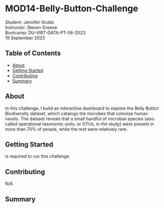 # MOD14-Belly-Button-Challenge
Student:  Jennifer Grubb  
Instructor:  Steven Greene  
Bootcamp:  DU-VIRT-DATA-PT-06-2023  
19 September 2023  

## Table of Contents
- [About](#about)
- [Getting Started](#getting_started)
- [Contributing](#contributing)
- [Summary](#summary)
  
## About
In this challenge, I build an interactive dashboard to explore the Belly Button Biodiversity dataset, which catalogs the microbes that colonize human navels. The dataset reveals that a small handful of microbial species (also called operational taxonomic units, or OTUs, in the study) were present in more than 70% of people, while the rest were relatively rare.  

## Getting Started
 is required to run this challenge.

## Contributing
N/A

## Summary
